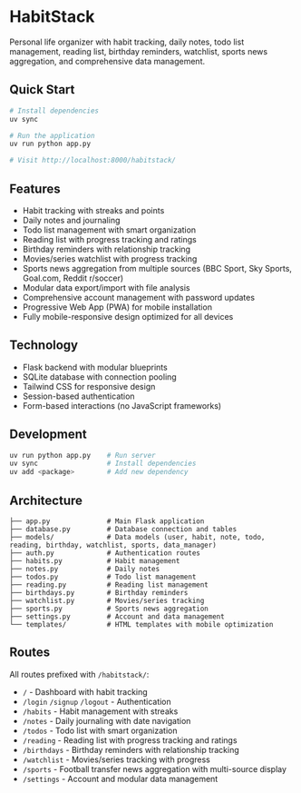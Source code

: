 # HabitStack

Personal life organizer with habit tracking, daily notes, todo list management, reading list, birthday reminders, watchlist, sports news aggregation, and comprehensive data management.

## Quick Start

```bash
# Install dependencies
uv sync

# Run the application
uv run python app.py

# Visit http://localhost:8000/habitstack/
```

## Features

- Habit tracking with streaks and points
- Daily notes and journaling
- Todo list management with smart organization
- Reading list with progress tracking and ratings
- Birthday reminders with relationship tracking
- Movies/series watchlist with progress tracking
- Sports news aggregation from multiple sources (BBC Sport, Sky Sports, Goal.com, Reddit r/soccer)
- Modular data export/import with file analysis
- Comprehensive account management with password updates
- Progressive Web App (PWA) for mobile installation
- Fully mobile-responsive design optimized for all devices

## Technology

- Flask backend with modular blueprints
- SQLite database with connection pooling
- Tailwind CSS for responsive design
- Session-based authentication
- Form-based interactions (no JavaScript frameworks)

## Development

```bash
uv run python app.py    # Run server
uv sync                 # Install dependencies
uv add <package>        # Add new dependency
```

## Architecture

```
├── app.py              # Main Flask application
├── database.py         # Database connection and tables
├── models/             # Data models (user, habit, note, todo, reading, birthday, watchlist, sports, data_manager)
├── auth.py             # Authentication routes
├── habits.py           # Habit management
├── notes.py            # Daily notes
├── todos.py            # Todo list management
├── reading.py          # Reading list management
├── birthdays.py        # Birthday reminders
├── watchlist.py        # Movies/series tracking
├── sports.py           # Sports news aggregation
├── settings.py         # Account and data management
└── templates/          # HTML templates with mobile optimization
```

## Routes

All routes prefixed with `/habitstack/`:

- `/` - Dashboard with habit tracking
- `/login` `/signup` `/logout` - Authentication
- `/habits` - Habit management with streaks
- `/notes` - Daily journaling with date navigation
- `/todos` - Todo list with smart organization
- `/reading` - Reading list with progress tracking and ratings
- `/birthdays` - Birthday reminders with relationship tracking
- `/watchlist` - Movies/series tracking with progress
- `/sports` - Football transfer news aggregation with multi-source display
- `/settings` - Account and modular data management